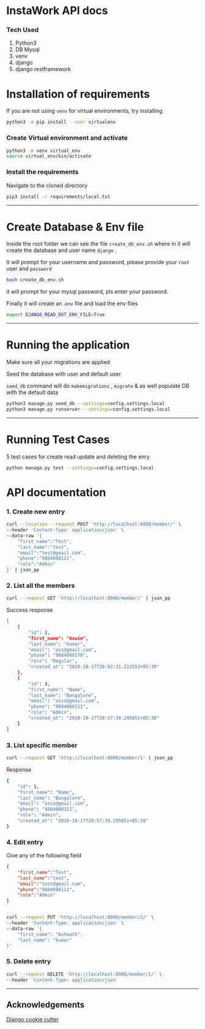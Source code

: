 # InstaWork API docs

### Tech Used

1. Python3
2. DB Mysql
3. venv
4. django
5. django restframework

# Installation of requirements

If you are not using `venv` for virtual environments, try installing 

```bash
python3 -m pip install --user virtualenv
```

### Create Virtual environment and activate

```bash
python3 -m venv virtual_env
source virtual_env/bin/activate
```

### Install the requirements

Navigate to the cloned directory 

```bash
pip3 install -r requirements/local.txt
```

---

# Create Database & Env file

Inside the root folder we can see the file `create_db_env.sh` where in it will create the database and user name `django` .

It will prompt for your username and password, please provide your `root` user and `password`

```bash
bash create_db_env.sh
```

 it will prompt for your mysql password, pls enter your password.

Finally it will create an .`env` file and load the env files

```bash
export DJANGO_READ_DOT_ENV_FILE=True
```

---

# Running the application

Make sure all your migrations are applied

Seed the database with user and default user

`seed_db` command will do `makemigrations` , `migrate` & as well populate DB with the default data

```bash
python3 manage.py seed_db --settings=config.settings.local
python3 manage.py runserver --settings=config.settings.local
```

---

# Running Test Cases

5 test cases for create read update and deleting the enry

```bash
python manage.py test --settings=config.settings.local
```

# API documentation

### 1. Create new entry

```bash
curl --location --request POST 'http://localhost:8000/member/' \
--header 'Content-Type: application/json' \
--data-raw '{
    "first_name":"Test",
    "last_name":"test",
    "email":"test@gmail.com",
    "phone":"9884080111",
    "role":"Admin"
}' | json_pp
```

### 2. List all the members

```bash
curl --request GET 'http://localhost:8000/member/' | json_pp
```

Success response 

```bash
[
    {
        "id": 2,
        "first_name": "Aswin",
        "last_name": "kumar",
        "email": "ass@gmail.com",
        "phone": "9884080378",
        "role": "Regular",
        "created_at": "2020-10-17T20:02:31.222553+05:30"
    },
    {
        "id": 3,
        "first_name": "Name",
        "last_name": "Bangalore",
        "email": "asss@gmail.com",
        "phone": "9884080311",
        "role": "Admin",
        "created_at": "2020-10-17T20:57:39.295051+05:30"
    }
]
```

### 3. List specific member

```bash
curl --request GET 'http://localhost:8000/member/1' | json_pp
```

Response

```bash
{
    "id": 1,
    "first_name": "Name",
    "last_name": "Bangalore",
    "email": "asss@gmail.com",
    "phone": "9884080311",
    "role": "Admin",
    "created_at": "2020-10-17T20:57:39.295051+05:30"
}
```

### 4. Edit entry

Give any of the following field

```json
{
    "first_name":"Test",
    "last_name":"test",
    "email":"test@gmail.com",
    "phone":"9884080111",
    "role":"Admin"
}
```

```bash

curl --request PUT 'http://localhost:8000/member/2/' \
--header 'Content-Type: application/json' \
--data-raw '{
    "first_name": "Ashwath",
    "last_name": "kumar"
}'
```

### 5. Delete entry

```bash
curl --request DELETE 'http://localhost:8000/member/1/' \
--header 'Content-Type: application/json'
```

---

## Acknowledgements

[Django cookie cutter](https://github.com/pydanny/cookiecutter-django)